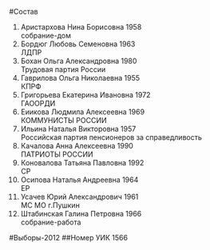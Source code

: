 #Состав
1. Аристархова Нина Борисовна 1958   
    собрание-дом
2. Бордюг Любовь Семеновна 1963   
    ЛДПР
3. Бохан Ольга Александровна 1980   
    Трудовая партия России
4. Гаврилова Ольга Николаевна 1955   
    КПРФ
5. Григорьева Екатерина Ивановна 1972   
    ГАООРДИ
6. Еиикова Людмила Алексеевна 1969   
    КОММУНИСТЫ РОССИИ
7. Ильина Наталья Викторовна 1957   
    Российская партия пенсионеров за справедливость
8. Качалова Анна Алексеевна 1990   
    ПАТРИОТЫ РОССИИ
9. Коновалова Татьяна Павловна 1992   
    СР
10. Осипова Наталья Андреевна 1964   
    ЕР
11. Усачев Юрий Александрович 1961   
    МС МО г.Пушкин
12. Штабинская Галина Петровна 1966   
    собрание-работа

#Выборы-2012
##Номер УИК
1566